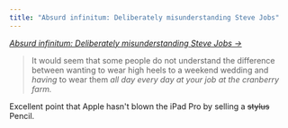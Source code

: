```yaml
---
title: "Absurd infinitum: Deliberately misunderstanding Steve Jobs"
---
```


_[Absurd infinitum: Deliberately misunderstanding Steve Jobs &rarr;](https://www.macworld.com/article/2983653/ipads/absurd-infinitum-deliberately-misunderstanding-steve-jobs.html)_

> It would seem that some people do not understand the difference between wanting to wear high heels to a weekend wedding and *having* to wear them *all day every day at your job at the cranberry farm.*

Excellent point that Apple hasn't blown the iPad Pro by selling a <s>stylus</s> Pencil.
